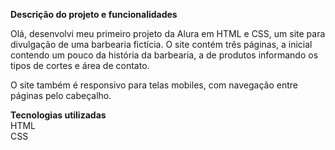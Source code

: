 **Descrição do projeto e funcionalidades**

Olá, desenvolvi meu primeiro projeto da Alura em HTML e CSS, um site para divulgação de uma barbearia fictícia.
O site contém três páginas, a inicial contendo um pouco da história da barbearia, a de produtos informando os tipos de cortes e área de contato.

O site também é responsivo para telas mobiles, com navegação entre páginas pelo cabeçalho.

**Tecnologias utilizadas**
<br>
HTML
<br>
CSS
